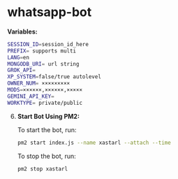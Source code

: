 # whatsapp-bot

**Variables:**

   ```sh
   SESSION_ID=session_id_here
   PREFIX= supports multi
   LANG=en
   MONGODB_URI= url string
   GROK_API= 
   XP_SYSTEM=false/true autolevel
   OWNER_NUM= ×××××××××
   MODS=××××××,××××××,×××××
   GEMINI_API_KEY=
   WORKTYPE= private/public
   ```

6. **Start Bot Using PM2:**

   To start the bot, run:

   ```sh
   pm2 start index.js --name xastarl --attach --time
   ```

   To stop the bot, run:

   ```sh
   pm2 stop xastarl
   ```
